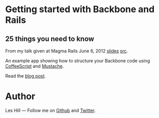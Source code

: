 # Getting started with Backbone and Rails

## 25 things you need to know

From my talk given at Magma Rails June 6, 2012 [slides](http://blog.leshill.org/backbone_and_rails_magma) [src](https://github.com/leshill/backbone_and_rails_magma).

An example app showing how to structure your Backbone code using [CoffeeScript](http://coffeescript.org) and [Mustache](http://mustache.github.com/).

Read the [blog post](http://blog.leshill.org/blog/2012/09/04/backbone-js-and-rails.html).

# Author

Les Hill &mdash; Follow me on [Github](https://github.com/leshill) and [Twitter](https://twitter.com/leshill).
